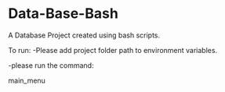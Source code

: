 # Data-Base-Bash

A Database Project created using bash scripts.

To run:
-Please add project folder path to environment variables.

-please run the command: 

main_menu